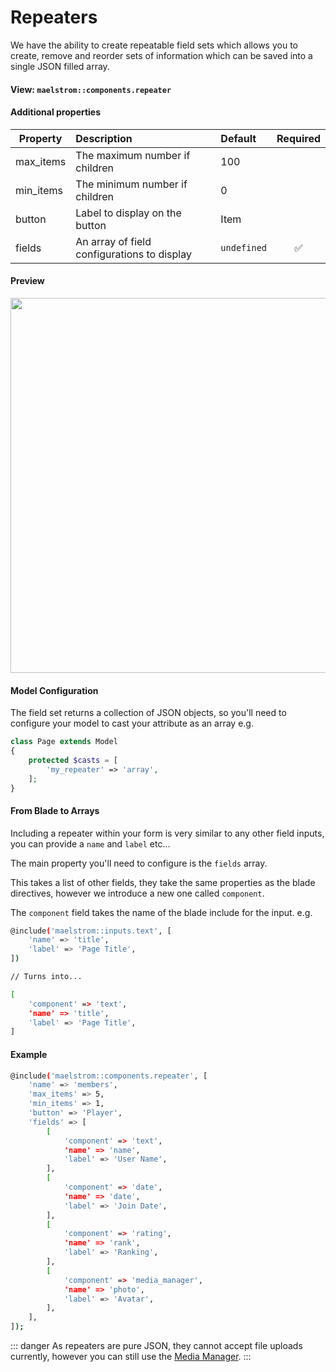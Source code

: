 # Repeaters

We have the ability to create repeatable field sets which allows you to create, remove and reorder sets of information which can be saved into a single JSON filled array.

#### View: `maelstrom::components.repeater`

#### Additional properties

| Property   | Description | Default | Required |
| - | :- | :- | :-: |
| max_items | The maximum number if children | 100 | | 
| min_items | The minimum number if children | 0 | | 
| button | Label to display on the button | Item | | 
| fields | An array of field configurations to display | `undefined` | ✅ |

#### Preview 

<img src="/repeater-preview.jpg" class="mt-6 m-w-full h-auto" style="width: 600px;" />

#### Model Configuration

The field set returns a collection of JSON objects, so you'll need to configure your model to cast your attribute as an array e.g.

```php
class Page extends Model
{
    protected $casts = [
        'my_repeater' => 'array',
    ];
}
```

#### From Blade to Arrays

Including a repeater within your form is very similar to any other field inputs, you can provide a `name` and `label` etc...

The main property you'll need to configure is the `fields` array.

This takes a list of other fields, they take the same properties as the blade directives, however we introduce a new one called `component`.

The `component` field takes the name of the blade include for the input. e.g.

```bash
@include('maelstrom::inputs.text', [
    'name' => 'title',
    'label' => 'Page Title',
])

// Turns into...

[
    'component' => 'text',
    'name' => 'title',
    'label' => 'Page Title',
]
```

#### Example 

```bash
@include('maelstrom::components.repeater', [
    'name' => 'members',
    'max_items' => 5,
    'min_items' => 1,
    'button' => 'Player',
    'fields' => [
        [
            'component' => 'text',
            'name' => 'name',
            'label' => 'User Name',
        ],
        [
            'component' => 'date',
            'name' => 'date',
            'label' => 'Join Date',
        ],
        [
            'component' => 'rating',
            'name' => 'rank',
            'label' => 'Ranking',
        ],
        [
            'component' => 'media_manager',
            'name' => 'photo',
            'label' => 'Avatar',
        ],
    ],
]);
```

::: danger
As repeaters are pure JSON, they cannot accept file uploads currently, however you can still use the [Media Manager](#media-manager).
:::
